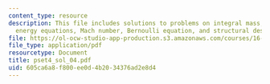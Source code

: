```yaml
---
content_type: resource
description: This file includes solutions to problems on integral mass, momentum,
  energy equations, Mach number, Bernoulli equation, and structural design.
file: https://ol-ocw-studio-app-production.s3.amazonaws.com/courses/16-01-unified-engineering-i-ii-iii-iv-fall-2005-spring-2006/605ca6a8f800ee0d4b2034376ad2e8d4_pset4_sol_04.pdf
file_type: application/pdf
resourcetype: Document
title: pset4_sol_04.pdf
uid: 605ca6a8-f800-ee0d-4b20-34376ad2e8d4
---
```

